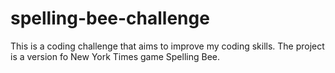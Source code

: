 # spelling-bee-challenge

This is a coding challenge that aims to improve my coding skills.
The project is a version fo New York Times game Spelling Bee.
